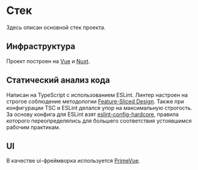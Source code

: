 # Стек
Здесь описан основной стек проекта.

## Инфраструктура
Проект построен на [Vue](https://vuejs.org/) и [Nuxt](https://nuxt.com).

## Статический анализ кода
Написан на TypeScript с использованием ESLint.
Линтер настроен на строгое соблюдение методологии [Feature-Sliced Design](https://feature-sliced.design/).
Также при конфигурации TSC и ESLint делался упор на максимальную строгость. 
За основу конфига для ESLint взят [eslint-config-hardcore](https://github.com/EvgenyOrekhov/eslint-config-hardcore), правила которого переопределялись 
для большего соответствия устоявшимся рабочим практикам.

## UI
В качестве ui-фреймворка используется [PrimeVue](https://primevue.org/).
